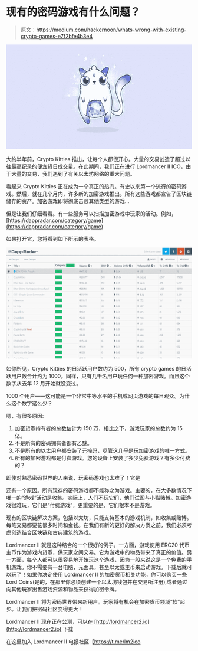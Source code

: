 # 现有的密码游戏有什么问题？

> 原文：<https://medium.com/hackernoon/whats-wrong-with-existing-crypto-games-e7f2bfe4b3e4>

![](img/0dba2f322363d784cfcb61df19b70c5f.png)

大约半年前，Crypto Kitties 推出，让每个人都很开心。大量的交易创造了超过以往最高纪录的便宜货日成交量。在此期间，我们正在进行 Lordmancer II ICO，由于大量的交易，我们遇到了有关以太坊网络的重大问题。

看起来 Crypto Kitties 正在成为一个真正的热门。有史以来第一个流行的密码游戏。然后，就在几个月内，许多新的加密游戏推出。所有这些游戏都宣告了区块链储存的资产。加密游戏即将彻底击败其他类型的游戏…

但是让我们仔细看看。有一些服务可以扫描加密游戏中玩家的活动。例如，[https://dappradar.com/category/game](https://dappradar.com/category/game)

如果打开它，您将看到如下所示的表格。

![](img/2718af1ff5d9680931203ad1ffefb72d.png)

如你所见，Crypto Kitties 的日活跃用户数约为 500，所有 crypto games 的日活跃用户数合计约为 1000。同样，只有几千名用户玩任何一种加密游戏。而且这个数字从去年 12 月开始就没变过。

1000 个用户——这可能是一个非常中等水平的手机或网页游戏的每日观众。为什么这个数字这么少？

嗯，有很多原因:

1.  加密货币持有者的总数估计为 150 万，相比之下，游戏玩家的总数约为 15 亿。
2.  不是所有的密码拥有者都有乙醚。
3.  不是所有的以太用户都安装了元掩码，尽管这几乎是玩加密游戏的唯一方式。
4.  所有的加密游戏都是付费游戏。您的设备上安装了多少免费游戏？有多少付费的？

即使对熟悉密码世界的人来说，玩密码游戏也太难了！它是

还有一个原因。所有现存的密码游戏都不能称之为游戏。主要的，在大多数情况下唯一的“游戏”活动是收集。实际上，人们不玩它们，他们试图与小猫赌博。加密游戏很难玩，它们是“付费游戏”，更重要的是，它们根本不是游戏。

现有的区块链解决方案，包括以太坊，只能支持基本的游戏机制，如收集或赌博。每笔交易都要花很多时间和金钱。在我们有新的更好的解决方案之前，我们必须考虑创造结合区块链和古典建筑的游戏。

Lordmancer II 就是这种结合的一个很好的例子。一方面，游戏使用 ERC20 代币主币作为游戏内货币，供玩家之间交易。它为游戏中的物品带来了真正的价值。另一方面，每个人都可以很容易地开始玩这个游戏，因为一般来说这是一个免费的手机游戏。你不需要有一台电脑，元面具，甚至以太或主币来启动游戏。下载后就可以玩了！如果你决定使用 Lordmancer II 的加密货币相关功能，你可以购买一些 Lord Coins(是的，在那里你必须创建一个以太坊钱包并在交易所注册),或者通过向其他玩家出售游戏资源和物品来获得加密令牌。

Lordmancer II 将为密码世界带来新用户。玩家将有机会在加密货币领域“软”起步。让我们把密码社区变得更大！

Lordmancer II 现在正在公测，可以在 [http://lordmancer2.io](http://lordmancer2.io) 下载

在这里加入 Lordmancer II 电报社区【https://t.me/lm2ico 
